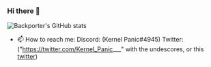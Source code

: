 ### Hi there 👋

<!--
**Backporter/Backporter** is a ✨ _special_ ✨ repository because its `README.md` (this file) appears on your GitHub profile.
Here are some ideas to get you started:
-->
![Backporter's GitHub stats](https://github-readme-stats.vercel.app/api?username=Backporter&show_icons=true&theme=tokyonight)

- 📫 How to reach me: Discord: (Kernel Panic#4945) Twitter: ("https://twitter.com/Kernel_Panic___" with the undescores, or this [twitter](https://twitter.com/Kernel_Panic___))
